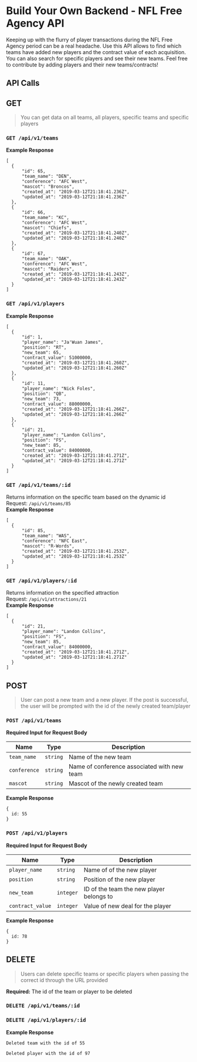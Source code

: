 # Build Your Own Backend - NFL Free Agency API
Keeping up with the flurry of player transactions during the NFL Free Agency period can be a real headache. Use this API allows to find which teams have added new players and the contract value of each acquisition. You can also search for specific players and see their new teams. Feel free to contribute by adding players and their new teams/contracts!


## API Calls
## GET
> You can get data on all teams, all players, specific teams and specific players

### ```GET /api/v1/teams```   
**Example Response**
```
[
  {
      "id": 65,
      "team_name": "DEN",
      "conference": "AFC West",
      "mascot": "Broncos",
      "created_at": "2019-03-12T21:18:41.236Z",
      "updated_at": "2019-03-12T21:18:41.236Z"
  },
  {
      "id": 66,
      "team_name": "KC",
      "conference": "AFC West",
      "mascot": "Chiefs",
      "created_at": "2019-03-12T21:18:41.240Z",
      "updated_at": "2019-03-12T21:18:41.240Z"
  },
  {
      "id": 67,
      "team_name": "OAK",
      "conference": "AFC West",
      "mascot": "Raiders",
      "created_at": "2019-03-12T21:18:41.243Z",
      "updated_at": "2019-03-12T21:18:41.243Z"
  }
]
```  
### ```GET /api/v1/players```   
**Example Response**
```
[
  {
      "id": 1,
      "player_name": "Ja'Wuan James",
      "position": "RT",
      "new_team": 65,
      "contract_value": 51000000,
      "created_at": "2019-03-12T21:18:41.260Z",
      "updated_at": "2019-03-12T21:18:41.260Z"
  },
  {
      "id": 11,
      "player_name": "Nick Foles",
      "position": "QB",
      "new_team": 73,
      "contract_value": 88000000,
      "created_at": "2019-03-12T21:18:41.266Z",
      "updated_at": "2019-03-12T21:18:41.266Z"
  },
  {
      "id": 21,
      "player_name": "Landon Collins",
      "position": "FS",
      "new_team": 85,
      "contract_value": 84000000,
      "created_at": "2019-03-12T21:18:41.271Z",
      "updated_at": "2019-03-12T21:18:41.271Z"
  }
]
```    
### ```GET /api/v1/teams/:id```  
Returns information on the specific team based on the dynamic id   
Request: ```/api/v1/teams/85```  
**Example Response** 
```
[
  {
      "id": 85,
      "team_name": "WAS",
      "conference": "NFC East",
      "mascot": "R-Words",
      "created_at": "2019-03-12T21:18:41.253Z",
      "updated_at": "2019-03-12T21:18:41.253Z"
  }
]
```  
### ```GET /api/v1/players/:id```  
Returns information on the specified attraction   
Request: ```/api/v1/attractions/21```  
**Example Response**  
```
[
  {
      "id": 21,
      "player_name": "Landon Collins",
      "position": "FS",
      "new_team": 85,
      "contract_value": 84000000,
      "created_at": "2019-03-12T21:18:41.271Z",
      "updated_at": "2019-03-12T21:18:41.271Z"
  }
]
```
## POST
> User can post a new team and a new player. If the post is successful, the user will be prompted with the id of the newly created team/player

### ```POST /api/v1/teams```  
**Required Input for Request Body**  

| Name       | Type          | Description  |
| ------------- | ------------- | ----- |
| `team_name`      | `string` | Name of the new team |
| `conference`      | `string`      |   Name of conference associated with new team |
| `mascot`  | `string`     |    Mascot of the newly created team | 
  
**Example Response**
```
{
  id: 55
}
```  

### ```POST /api/v1/players```   
**Required Input for Request Body**  

| Name       | Type          | Description  |
| ------------- | ------------- | ----- |
| `player_name`      | `string` | Name of of the new player |
| `position`      | `string`      |   Position of the new player |
| `new_team`  | `integer`     |    ID of the team the new player belongs to |
|`contract_value` | `integer` |  Value of new deal for the player |
   

**Example Response**
```
{
  id: 78
}
```  
## DELETE  
> Users can delete specific teams or specific players when passing the correct id through the URL provided

**Required:**
The id of the team or player to be deleted
### ```DELETE /api/v1/teams/:id```  
### ```DELETE /api/v1/players/:id```  
**Example Response**
```
Deleted team with the id of 55
```
```
Deleted player with the id of 97
```
